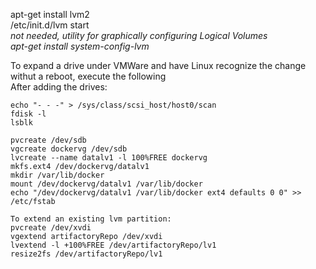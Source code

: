 apt-get install lvm2<br />
/etc/init.d/lvm start<br />
*not needed, utility for graphically configuring Logical Volumes*<br />
*apt-get install system-config-lvm*

To expand a drive under VMWare and have Linux recognize the change withut a reboot, execute the following  
After adding the drives:
```
echo "- - -" > /sys/class/scsi_host/host0/scan
fdisk -l
lsblk
```


```
pvcreate /dev/sdb 
vgcreate dockervg /dev/sdb
lvcreate --name datalv1 -l 100%FREE dockervg
mkfs.ext4 /dev/dockervg/datalv1
mkdir /var/lib/docker
mount /dev/dockervg/datalv1 /var/lib/docker
echo "/dev/dockervg/datalv1 /var/lib/docker ext4 defaults 0 0" >> /etc/fstab
```

```
To extend an existing lvm partition:
pvcreate /dev/xvdi
vgextend artifactoryRepo /dev/xvdi
lvextend -l +100%FREE /dev/artifactoryRepo/lv1
resize2fs /dev/artifactoryRepo/lv1
```

